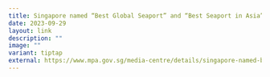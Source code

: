 ```yaml
---
title: Singapore named “Best Global Seaport” and “Best Seaport in Asia”
date: 2023-09-29
layout: link
description: ""
image: ""
variant: tiptap
external: https://www.mpa.gov.sg/media-centre/details/singapore-named-best-global-seaport-and-best-seaport-in-asia
---
```

